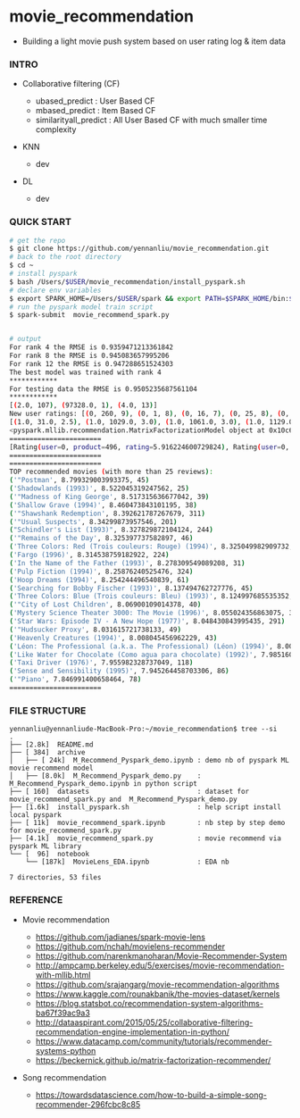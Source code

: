 # movie_recommendation

- Building a light movie push system based on user rating log & item data

### INTRO


- Collaborative filtering (CF)
	- ubased_predict : User Based CF
	- mbased_predict : Item Based CF
	- similarityall_predict : All User Based CF with much smaller time complexity


- KNN 
	- dev 


- DL 
	- dev 



### QUICK START 


```bash 
# get the repo 
$ git clone https://github.com/yennanliu/movie_recommendation.git
# back to the root directory 
$ cd ~
# install pyspark
$ bash /Users/$USER/movie_recommendation/install_pyspark.sh
# declare env variables  
$ export SPARK_HOME=/Users/$USER/spark && export PATH=$SPARK_HOME/bin:$PATH
# run the pyspark model train script 
$ spark-submit  movie_recommend_spark.py 
```
```bash

# output 
For rank 4 the RMSE is 0.9359471213361842
For rank 8 the RMSE is 0.945083657995206
For rank 12 the RMSE is 0.947288651524303
The best model was trained with rank 4
************
For testing data the RMSE is 0.9505235687561104
************
[(2.0, 107), (97328.0, 1), (4.0, 13)]
New user ratings: [(0, 260, 9), (0, 1, 8), (0, 16, 7), (0, 25, 8), (0, 32, 9), (0, 335, 4), (0, 379, 3), (0, 296, 7), (0, 858, 10), (0, 50, 8)]
[(1.0, 31.0, 2.5), (1.0, 1029.0, 3.0), (1.0, 1061.0, 3.0), (1.0, 1129.0, 2.0), (1.0, 1172.0, 4.0), (1.0, 1263.0, 2.0), (1.0, 1287.0, 2.0), (1.0, 1293.0, 2.0), (1.0, 1339.0, 3.5), (1.0, 1343.0, 2.0)]
<pyspark.mllib.recommendation.MatrixFactorizationModel object at 0x10c6b2c18>
=======================
[Rating(user=0, product=496, rating=5.916224600729824), Rating(user=0, product=349, rating=6.165838514210409), Rating(user=0, product=353, rating=6.1812863730122825), Rating(user=0, product=271, rating=4.8335955795266425), Rating(user=0, product=335, rating=4.15584619159136), Rating(user=0, product=312, rating=5.773801618133824), Rating(user=0, product=96, rating=1.6675354378462282), Rating(user=0, product=425, rating=6.551042158690938), Rating(user=0, product=251, rating=4.749453786985258), Rating(user=0, product=455, rating=4.441779083807681)]
=======================
=======================
TOP recommended movies (with more than 25 reviews):
('"Postman', 8.799329003993375, 45)
('Shadowlands (1993)', 8.522045319247562, 25)
('"Madness of King George', 8.517315636677042, 39)
('Shallow Grave (1994)', 8.460473843101195, 38)
('"Shawshank Redemption', 8.392621787267679, 311)
('"Usual Suspects', 8.34299873957546, 201)
("Schindler's List (1993)", 8.327829872104124, 244)
('"Remains of the Day', 8.325397737582897, 46)
('Three Colors: Red (Trois couleurs: Rouge) (1994)', 8.325049982909732, 32)
('Fargo (1996)', 8.314538759182922, 224)
('In the Name of the Father (1993)', 8.278309549089208, 31)
('Pulp Fiction (1994)', 8.25876240525476, 324)
('Hoop Dreams (1994)', 8.254244496540839, 61)
('Searching for Bobby Fischer (1993)', 8.137494762727776, 45)
('Three Colors: Blue (Trois couleurs: Bleu) (1993)', 8.124997685535352, 31)
('"City of Lost Children', 8.06900109014378, 40)
('Mystery Science Theater 3000: The Movie (1996)', 8.055024356863075, 33)
('Star Wars: Episode IV - A New Hope (1977)', 8.048430843995435, 291)
('"Hudsucker Proxy', 8.031615721738133, 49)
('Heavenly Creatures (1994)', 8.008045456962229, 43)
('Léon: The Professional (a.k.a. The Professional) (Léon) (1994)', 8.004693631107212, 132)
('Like Water for Chocolate (Como agua para chocolate) (1992)', 7.985160321089869, 62)
('Taxi Driver (1976)', 7.955982328737049, 118)
('Sense and Sensibility (1995)', 7.945264458703306, 86)
('"Piano', 7.846991400658464, 78)
=======================
```



### FILE STRUCTURE 
```
yennanliu@yennanliude-MacBook-Pro:~/movie_recommendation$ tree --si
.
├── [2.8k]  README.md
├── [ 384]  archive
│   ├── [ 24k]  M_Recommend_Pyspark_demo.ipynb : demo nb of pyspark ML movie recommend model
│   ├── [8.0k]  M_Recommend_Pyspark_demo.py    : M_Recommend_Pyspark_demo.ipynb in python script 
├── [ 160]  datasets                           : dataset for movie_recommend_spark.py and  M_Recommend_Pyspark_demo.py
├── [1.6k]  install_pyspark.sh                 : help script install local pyspark 
├── [ 11k]  movie_recommend_spark.ipynb        : nb step by step demo for movie_recommend_spark.py
├── [4.1k]  movie_recommend_spark.py           : movie recommend via pyspark ML library  
└── [  96]  notebook
    └── [187k]  MovieLens_EDA.ipynb            : EDA nb 

7 directories, 53 files
```



### REFERENCE 

- Movie recommendation 
	- https://github.com/jadianes/spark-movie-lens
	- https://github.com/nchah/movielens-recommender
	- https://github.com/narenkmanoharan/Movie-Recommender-System
	- http://ampcamp.berkeley.edu/5/exercises/movie-recommendation-with-mllib.html
	- https://github.com/srajangarg/movie-recommendation-algorithms
	- https://www.kaggle.com/rounakbanik/the-movies-dataset/kernels
	- https://blog.statsbot.co/recommendation-system-algorithms-ba67f39ac9a3
	- http://dataaspirant.com/2015/05/25/collaborative-filtering-recommendation-engine-implementation-in-python/
	- https://www.datacamp.com/community/tutorials/recommender-systems-python
	- https://beckernick.github.io/matrix-factorization-recommender/


- Song recommendation
	- https://towardsdatascience.com/how-to-build-a-simple-song-recommender-296fcbc8c85






